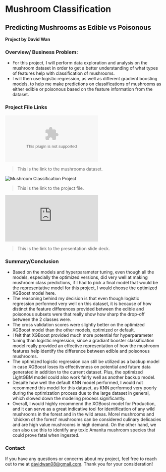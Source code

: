 # Mushroom Classification
## Predicting Mushrooms as Edible vs Poisonous

**Project by David Wan**


### Overview/ Business Problem:

- For this project, I will perform data exploration and analysis on the mushroom dataset in order to get a better understanding of what types of features help with classification of mushrooms.
- I will then use logistic regression, as well as different gradient boosting models, to help me make predictions on classifications of mushrooms as either edible or poisonous based on the feature information from the dataset.

### Project File Links

![mushrooms.csv](https://github.com/davidwan08/Mushroom-Classification-Modeling-and-Analysis-Project/blob/main/mushrooms.csv)

> This is the link to the mushrooms dataset.

![Mushroom Classification Project](https://github.com/davidwan08/Mushroom-Classification-Modeling-and-Analysis-Project/blob/main/Mushroom_Classification_Project_Data_Exploration_and_Modeling.ipynb)

> This is the link to the project file.

![Project Slide Deck](https://github.com/davidwan08/Mushroom-Classification-Modeling-and-Analysis-Project/blob/main/Mushroom%20Identification%20Project%20Presentation.pdf)

> This is the link to the presentation slide deck.

### Summary/Conclusion

- Based on the models and hyperparameter tuning, even though all the models, especially the optimized versions, did very well at making mushroom class predictions, if I had to pick a final model that would be the representative model for this project, I would choose the optimized XGBoost model here.
- The reasoning behind my decision is that even though logistic regression performed very well on this dataset, it is because of how distinct the feature differences provided between the edible and poisonous subsets were that really show how sharp the drop-off between the 2 classes were.
- The cross validation scores were slightly better on the optimized XGBoost model than the other models, optimized or default.
- I felt that XGBoost provided much more potential for hyperparameter tuning than logistic regression, since a gradiant booster classification model really provided an effective representation of how the mushroom features help identify the difference between edible and poisonous mushrooms.
- The optimized logistic regression can still be utilized as a backup model in case XGBoost loses its effectiveness on potential and future data generated in addition to the current dataset. Plus, the optimized LightGBM model could also work fairly well as another backup model.
- Despite how well the default KNN model performed, I would not recommend this model for this dataset, as KNN performed very poorly during the optimization process due to the large dataset in general, which slowed down the modeling process significantly.
- Overall, I would highly recommend the XGBoost model for Production, and it can serve as a great indicative tool for identification of any wild mushrooms in the forest and in the wild areas. Morel mushrooms and 'chicken of the forest' mushrooms can be considered culinary delicacies and are high value mushrooms in high demand. On the other hand, we can also use this to identify any toxic Amanita mushroom species that could prove fatal when ingested.

### Contact

If you have any questions or concerns about my project, feel free to reach out to me at davidwan08@gmail.com. Thank you for your consideration!
